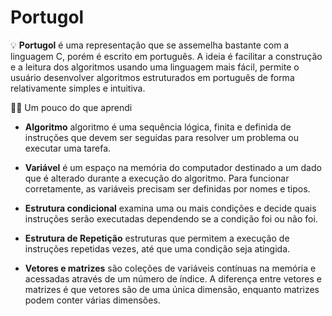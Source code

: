 # Portugol
:bulb:
**Portugol** é uma representação que se assemelha bastante com a linguagem C, porém é escrito em português. A ideia é facilitar a construção e a leitura dos algoritmos usando uma linguagem mais fácil, permite o usuário desenvolver algoritmos estruturados em português de forma relativamente simples e intuitiva.

:woman_student: Um pouco do que aprendi

* **Algoritmo** algoritmo é uma sequência lógica, finita e definida de instruções que devem ser seguidas para resolver um problema ou executar uma tarefa.

* **Variável** é um espaço na memória do computador destinado a um dado que é alterado durante a execução do algoritmo. Para funcionar corretamente, as variáveis precisam ser definidas por nomes e tipos.

* **Estrutura condicional** examina uma ou mais condições e decide quais instruções serão executadas dependendo se a condição foi ou não foi.

* **Estrutura de Repetição** estruturas que permitem a execução de instruções repetidas vezes, até que uma condição seja atingida.

* **Vetores e matrizes** são coleções de variáveis contínuas na memória e acessadas através de um número de índice. A diferença entre vetores e matrizes é que vetores são de uma única dimensão, enquanto matrizes podem conter várias dimensões.
